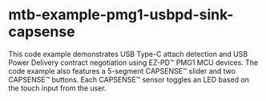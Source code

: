 # mtb-example-pmg1-usbpd-sink-capsense
This code example demonstrates USB Type-C attach detection and USB Power Delivery contract negotiation using EZ-PD™ PMG1 MCU devices. The code example also features a 5-segment CAPSENSE™ slider and two CAPSENSE™ buttons. Each CAPSENSE™ sensor toggles an LED based on the touch input from the user.
